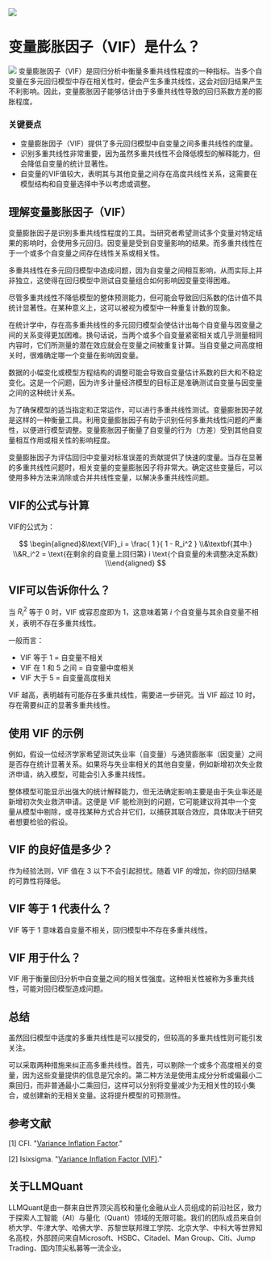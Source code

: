 ![](https://fastly.jsdelivr.net/gh/bucketio/img11@main/2024/10/21/1729466068183-23134fce-3131-4262-b18c-f378d71af4f6.gif)
# 变量膨胀因子（VIF）是什么？
![](https://fastly.jsdelivr.net/gh/bucketio/img9@main/2024/10/20/1729465031968-b3c8959e-1d37-4b8a-91b1-b0b0dfe25143.png)
变量膨胀因子（VIF）是回归分析中衡量多重共线性程度的一种指标。当多个自变量在多元回归模型中存在相关性时，便会产生多重共线性，这会对回归结果产生不利影响。因此，变量膨胀因子能够估计由于多重共线性导致的回归系数方差的膨胀程度。

### 关键要点

- 变量膨胀因子（VIF）提供了多元回归模型中自变量之间多重共线性的度量。
- 识别多重共线性非常重要，因为虽然多重共线性不会降低模型的解释能力，但会降低自变量的统计显著性。
- 自变量的VIF值较大，表明其与其他变量之间存在高度共线性关系，这需要在模型结构和自变量选择中予以考虑或调整。

## 理解变量膨胀因子（VIF）

变量膨胀因子是识别多重共线性程度的工具。当研究者希望测试多个变量对特定结果的影响时，会使用多元回归。因变量是受到自变量影响的结果。而多重共线性在于一个或多个自变量之间存在线性关系或相关性。

多重共线性在多元回归模型中造成问题，因为自变量之间相互影响，从而实际上并非独立，这使得在回归模型中测试自变量组合如何影响因变量变得困难。

尽管多重共线性不降低模型的整体预测能力，但可能会导致回归系数的估计值不具统计显著性。在某种意义上，这可以被视为模型中一种重复计数的现象。

在统计学中，存在高多重共线性的多元回归模型会使估计出每个自变量与因变量之间的关系变得更加困难。换句话说，当两个或多个自变量紧密相关或几乎测量相同内容时，它们所测量的潜在效应就会在变量之间被重复计算。当自变量之间高度相关时，很难确定哪一个变量在影响因变量。

数据的小幅变化或模型方程结构的调整可能会导致自变量估计系数的巨大和不稳定变化。这是一个问题，因为许多计量经济模型的目标正是准确测试自变量与因变量之间的这种统计关系。

为了确保模型的适当指定和正常运作，可以进行多重共线性测试。变量膨胀因子就是这样的一种衡量工具。利用变量膨胀因子有助于识别任何多重共线性问题的严重性，以便进行模型调整。变量膨胀因子衡量了自变量的行为（方差）受到其他自变量相互作用或相关性的影响程度。

变量膨胀因子为评估回归中变量对标准误差的贡献提供了快速的度量。当存在显著的多重共线性问题时，相关变量的变量膨胀因子将非常大。确定这些变量后，可以使用多种方法来消除或合并共线性变量，以解决多重共线性问题。

## VIF的公式与计算

VIF的公式为：

$$ \begin{aligned}&\text{VIF}_i = \frac{ 1 }{ 1 - R_i^2 } \\&\textbf{其中:} \\&R_i^2 = \text{在剩余的自变量上回归第} i \text{个自变量的未调整决定系数} \\\end{aligned} $$

## VIF可以告诉你什么？

当 $R_i^2$ 等于 0 时，VIF 或容忍度即为 1，这意味着第 $i$ 个自变量与其余自变量不相关，表明不存在多重共线性。

一般而言：

- VIF 等于 1 = 自变量不相关
- VIF 在 1 和 5 之间 = 自变量中度相关
- VIF 大于 5 = 自变量高度相关

VIF 越高，表明越有可能存在多重共线性，需要进一步研究。当 VIF 超过 10 时，存在需要纠正的显著多重共线性。

## 使用 VIF 的示例

例如，假设一位经济学家希望测试失业率（自变量）与通货膨胀率（因变量）之间是否存在统计显著关系。如果将与失业率相关的其他自变量，例如新增初次失业救济申请，纳入模型，可能会引入多重共线性。

整体模型可能显示出强大的统计解释能力，但无法确定影响主要是由于失业率还是新增初次失业救济申请。这便是 VIF 能检测到的问题，它可能建议将其中一个变量从模型中剔除，或寻找某种方式合并它们，以捕获其联合效应，具体取决于研究者想要检验的假设。

## VIF 的良好值是多少？

作为经验法则，VIF 值在 3 以下不会引起担忧。随着 VIF 的增加，你的回归结果的可靠性将降低。

## VIF 等于 1 代表什么？

VIF 等于 1 意味着自变量不相关，回归模型中不存在多重共线性。

## VIF 用于什么？

VIF 用于衡量回归分析中自变量之间的相关性强度。这种相关性被称为多重共线性，可能对回归模型造成问题。

## 总结

虽然回归模型中适度的多重共线性是可以接受的，但较高的多重共线性则可能引发关注。

可以采取两种措施来纠正高多重共线性。首先，可以剔除一个或多个高度相关的变量，因为这些变量提供的信息是冗余的。第二种方法是使用主成分分析或偏最小二乘回归，而非普通最小二乘回归，这样可以分别将变量减少为无相关性的较小集合，或创建新的无相关变量。这将提升模型的可预测性。

## 参考文献

[1] CFI. "[Variance Inflation Factor](https://corporatefinanceinstitute.com/resources/knowledge/other/variance-inflation-factor-vif/)."

[2] Isixsigma. "[Variance Inflation Factor (VIF)](https://www.isixsigma.com/dictionary/variance-inflation-factor-vif/)."

## 关于LLMQuant
LLMQuant是由一群来自世界顶尖高校和量化金融从业人员组成的前沿社区，致力于探索人工智能（AI）与量化（Quant）领域的无限可能。我们的团队成员来自剑桥大学、牛津大学、哈佛大学、苏黎世联邦理工学院、北京大学、中科大等世界知名高校，外部顾问来自Microsoft、HSBC、Citadel、Man Group、Citi、Jump Trading、国内顶尖私募等一流企业。